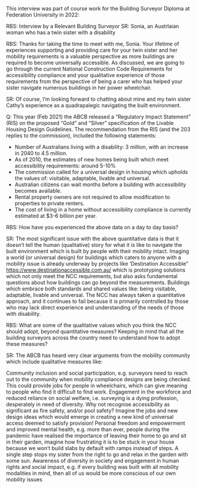 This interview was part of course work for the Building Surveyor Diploma at Federation University in 2022:

RBS: Interview by a Relevant Building Surveyor
SR: Sonia, an Austrlaian woman who has a twin sister with a disability

RBS:
Thanks for taking the time to meet with me, Sonia. Your lifetime of experiences supporting and providing care for your twin sister and her mobility requirements is a valuable perspective as more buildings are required to become universally accessible. As discussed, we are going to go through the current National Construction Code Requirements for accessibility compliance and your qualitative experience of those requirements from the perspective of being a carer who has helped your sister navigate numerous buildings in her power wheelchair.

SR:
Of course, I’m looking forward to chatting about mine and my twin sister Cathy’s experience as a quadrapalegic navigating the built environment.

Q:
This year (Feb 2021) the ABCB released a “Regulatory Impact Statement” (RIS) on the proposed “Gold” and “Silver” specification of the Livable Housing Design Guidelines. The recommendation from the RIS (and the 203 replies to the commission), included the following statements:

* Number of Australians living with a disability: 3 million, with an increase in 2040 to 4.5 million.
* As of 2010, the estimates of new homes being built which meet accessibility requirements: around 5-10%
* The commission called for a universal design in housing which upholds the values of: visitable, adaptable, livable and universal.
* Australian citizens can wait months before a building with accessibility becomes available.
* Rental property owners are not required to allow modification to properties to private renters.
* The cost of living in a home without accessibility compliance is currently estimated at $3-6 billion per year.

RBS:
How have you experienced the above data on a day to day basis?

SR:
The most significant issue with the above quantitative data is that it doesn’t tell the human (qualitative) story for what it is like to navigate the built environment which is built by people with their mobility intact. Imaging a world (or universal design) for buildings which caters to anyone with a mobility issue is already underway by projects like ‘Destination Accessible” <https://www.destinationaccessible.com.au/> which is prototyping solutions which not only meet the NCC requirements, but also asks fundamental questions about how buildings can go beyond the measurements. Buildings which embrace both standards and shared values like: being visitable, adaptable, livable and universal. The NCC has always taken a quantitative approach, and it continues to fail because it is primarily controlled by those who may lack direct experience and understanding of the needs of those with disability. 

RBS:
What are some of the qualitative values which you think the NCC should adopt, beyond quantitative measures? Keeping in mind that all the building surveyors across the country need to understand how to adopt these measures?

SR:
The ABCB has heard very clear arguments from the mobility community which include qualitative measures like:

Community inclusion and social participation, e.g. surveyors need to reach out to the community when mobility compliance designs are being checked. This could provide jobs for people in wheelchairs, which can give meaning to people who find it difficult to find work.
Engagement in the workforce and reduced reliance on social welfare, i.e. surveying is a dying profession, desperately in need of diversity. Why not recognise accessibility as significant as fire safety, and/or pool safety? Imagine the jobs and new design ideas which would emerge in creating a new kind of universal access deemed to satisfy provision!
Personal freedom and empowerment and improved mental health, e.g. more than ever, people during the pandemic have realised the importance of leaving their home to go and sit in their garden, imagine how frustrating it is to be stuck in your house because we won’t build slabs by default with ramps instead of steps. A single step stops my sister from the right to go and relax in the garden with some sun.
Awareness of diversity in society and engagement in human rights and social impact, e.g. if every building was built with all mobility modalities in mind, then all of us would be more conscious of our own mobility issues
